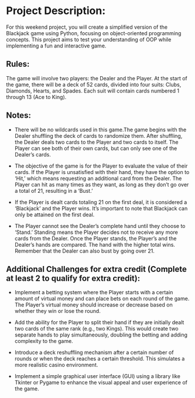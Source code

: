 # Project Description:

For this weekend project, you will create a simplified version of the Blackjack game using Python, focusing on object-oriented programming concepts. This project aims to test your understanding of OOP while implementing a fun and interactive game.

## Rules:

The game will involve two players: the Dealer and the Player. At the start of the game, there will be a deck of 52 cards, divided into four suits: Clubs, Diamonds, Hearts, and Spades. Each suit will contain cards numbered 1 through 13 (Ace to King).

## Notes:

- There will be no wildcards used in this game.The game begins with the Dealer shuffling the deck of cards to randomize them. After shuffling, the Dealer deals two cards to the Player and two cards to itself. The Player can see both of their own cards, but can only see one of the Dealer’s cards.

- The objective of the game is for the Player to evaluate the value of their cards. If the Player is unsatisfied with their hand, they have the option to ‘Hit,’ which means requesting an additional card from the Dealer. The Player can hit as many times as they want, as long as they don’t go over a total of 21, resulting in a ‘Bust.’

- If the Player is dealt cards totaling 21 on the first deal, it is considered a ‘Blackjack’ and the Player wins. It’s important to note that Blackjack can only be attained on the first deal.

- The Player cannot see the Dealer’s complete hand until they choose to ‘Stand.’ Standing means the Player decides not to receive any more cards from the Dealer. Once the Player stands, the Player’s and the Dealer’s hands are compared. The hand with the higher total wins. Remember that the Dealer can also bust by going over 21.

## Additional Challenges for extra credit (Complete at least 2 to qualify for extra credit):

- Implement a betting system where the Player starts with a certain amount of virtual money and can place bets on each round of the game. The Player’s virtual money should increase or decrease based on whether they win or lose the round.

- Add the ability for the Player to split their hand if they are initially dealt two cards of the same rank (e.g., two Kings). This would create two separate hands to play simultaneously, doubling the betting and adding complexity to the game.

- Introduce a deck reshuffling mechanism after a certain number of rounds or when the deck reaches a certain threshold. This simulates a more realistic casino environment.

- Implement a simple graphical user interface (GUI) using a library like Tkinter or Pygame to enhance the visual appeal and user experience of the game.
